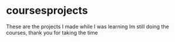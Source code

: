 # coursesprojects
These are the projects I made while I was learning
Im still doing the courses, thank you for taking the time
